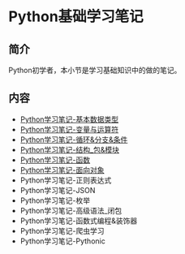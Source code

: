 
# Python基础学习笔记

## 简介

Python初学者，本小节是学习基础知识中的做的笔记。

## 内容

- [Python学习笔记-基本数据类型](https://bond-huang.github.io/huang/06-Python/01-Python%E5%9F%BA%E7%A1%80%E5%AD%A6%E4%B9%A0%E7%AC%94%E8%AE%B0/01-Python%E5%AD%A6%E4%B9%A0%E7%AC%94%E8%AE%B0-%E5%9F%BA%E6%9C%AC%E6%95%B0%E6%8D%AE%E7%B1%BB%E5%9E%8B.html) 
- [Python学习笔记-变量与运算符](https://bond-huang.github.io/huang/06-Python/01-Python%E5%9F%BA%E7%A1%80%E5%AD%A6%E4%B9%A0%E7%AC%94%E8%AE%B0/02-Python%E5%AD%A6%E4%B9%A0%E7%AC%94%E8%AE%B0-%E5%8F%98%E9%87%8F%E4%B8%8E%E8%BF%90%E7%AE%97%E7%AC%A6.html) 
- [Python学习笔记-循环&分支&条件](https://bond-huang.github.io/huang/06-Python/01-Python%E5%9F%BA%E7%A1%80%E5%AD%A6%E4%B9%A0%E7%AC%94%E8%AE%B0/03-Python%E5%AD%A6%E4%B9%A0%E7%AC%94%E8%AE%B0-%E5%BE%AA%E7%8E%AF&%E5%88%86%E6%94%AF&%E6%9D%A1%E4%BB%B6.html)
- [Python学习笔记-结构_包&模块](https://bond-huang.github.io/huang/06-Python/01-Python%E5%9F%BA%E7%A1%80%E5%AD%A6%E4%B9%A0%E7%AC%94%E8%AE%B0/04-Python%E5%AD%A6%E4%B9%A0%E7%AC%94%E8%AE%B0-%E7%BB%93%E6%9E%84_%E5%8C%85&%E6%A8%A1%E5%9D%97.html)
- [Python学习笔记-函数](https://bond-huang.github.io/huang/06-Python/01-Python%E5%9F%BA%E7%A1%80%E5%AD%A6%E4%B9%A0%E7%AC%94%E8%AE%B0/05-Python%E5%AD%A6%E4%B9%A0%E7%AC%94%E8%AE%B0-%E5%87%BD%E6%95%B0.html)
- [Python学习笔记-面向对象](https://bond-huang.github.io/huang/06-Python/01-Python%E5%9F%BA%E7%A1%80%E5%AD%A6%E4%B9%A0%E7%AC%94%E8%AE%B0/06-Python%E5%AD%A6%E4%B9%A0%E7%AC%94%E8%AE%B0-%E9%9D%A2%E5%90%91%E5%AF%B9%E8%B1%A1.html)
- Python学习笔记-正则表达式
- Python学习笔记-JSON
- Python学习笔记-枚举
- Python学习笔记-高级语法_闭包
- Python学习笔记-函数式编程&装饰器
- Python学习笔记-爬虫学习
- Python学习笔记-Pythonic

